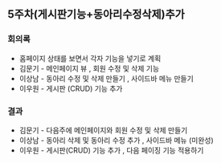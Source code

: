 ## 5주차(게시판기능+동아리수정삭제)추가

### 회의록
- 홈페이지 상태를 보면서 각자 기능을 넣기로 계획
- 김문기 - 메인페이지 뷰 , 회원 수정 및 삭제 기능 
- 이상남 - 동아리 수정 및 삭제 만들기 , 사이드바 메뉴 만들기
- 이우원 - 게시판 (CRUD) 기능 추가

### 결과
- 김문기 - 다음주에 메인페이지와 회원 수정 및 삭제 만들기
- 이상남 - 동아리 삭제 및 동아리 수정 추가 , 사이드바 메뉴 (미완성)
- 이우원 - 게시판(CRUD) 기능 추가 , 다음 페이징 기능 적용하기

